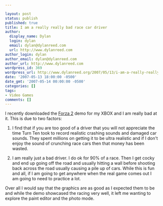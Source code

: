 ```yaml
---

layout: post
status: publish
published: true
title: I am a really really bad race car driver
author:
  display_name: Dylan
  login: dylan
  email: dylan@dylanreed.com
  url: http://www.dylanreed.com
author_login: dylan
author_email: dylan@dylanreed.com
author_url: http://www.dylanreed.com
wordpress_id: 369
wordpress_url: http://www.dylanreed.org/2007/05/13/i-am-a-really-really-bad-race-car-driver/
date: '2007-05-13 18:00:00 -0500'
date_gmt: '2007-05-14 00:00:00 -0500'
categories: []
tags:
- Video Games
comments: []
---
```


I recently downloaded the [Forza 2][1] demo for my XBOX and I am really bad at it. This is due to two factors:

   [1]: http://www.amazon.com/Microsoft-Forza-Motorsport-2/dp/B000FRVCAA/ref=pd_bbs_sr_1/103-4996177-8770206?ie=UTF8&s=videogames&qid=1178893491&sr=8-1

1) I find that if you are too good of a driver that you will not appreciate the time Turn Ten took to record realistic crashing sounds and damaged car sounds. They spent millions on getting it to be ultra realistic and if I don't enjoy the sound of crunching race cars then that money has been wasted.

2) I am really just a bad driver. I do ok for 90% of a race. Then I get cocky and end up going off the road and usually hitting a wall before shooting back across the road usually causing a pile up of cars. While this is fun and all, if I am going to get anywhere when the real game comes out I am going to need to practice a lot.

Over all I would say that the graphics are as good as I expected them to be and while the demo showcased the racing very well, it left me wanting to explore the paint editor and the photo mode.
